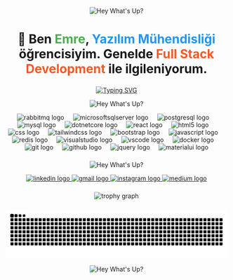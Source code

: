 <p align="center">
  <img src="https://media1.tenor.com/m/1c8Um5VErzwAAAAC/deep-turkish-web-hosgeldin.gif" alt="Hey What's Up?" />
</p>
<h1 align="center">
  👋 Ben <span style="color:#4CAF50">Emre</span>, 
  <span style="color:#2196F3">Yazılım Mühendisliği</span> öğrencisiyim. 
  Genelde <span style="color:#FF5722">Full Stack Development</span> ile ilgileniyorum.
</h1>

###
<p align="center">
<a href="https://git.io/typing-svg"><img src="https://readme-typing-svg.herokuapp.com?font=Fira+Code&pause=1000&color=F7F7F7&width=600&lines=%F0%9F%96%A5%EF%B8%8F+Genelde+Hangi+Teknolojilerle+%C3%87al%C4%B1%C5%9F%C4%B1yorum" alt="Typing SVG" /></a>
</p>



<p align="center">
  <img src="https://media1.tenor.com/m/8S_CuT8s2_oAAAAC/bruce-almighty-comedy.gif" alt="Hey What's Up?" />
</p>

<div align="center">
  <img src="https://cdn.simpleicons.org/rabbitmq/FF6600" height="60" alt="rabbitmq logo"  />
  <img width="12" />
  <img src="https://cdn.jsdelivr.net/gh/devicons/devicon/icons/microsoftsqlserver/microsoftsqlserver-plain.svg" height="60" alt="microsoftsqlserver logo"  />
  <img width="12" />
  <img src="https://cdn.jsdelivr.net/gh/devicons/devicon/icons/postgresql/postgresql-original.svg" height="60" alt="postgresql logo"  />
  <img width="12" />
  <img src="https://cdn.jsdelivr.net/gh/devicons/devicon/icons/mysql/mysql-original.svg" height="60" alt="mysql logo"  />
  <img width="12" />
  <img src="https://cdn.jsdelivr.net/gh/devicons/devicon/icons/dotnetcore/dotnetcore-original.svg" height="60" alt="dotnetcore logo"  />
  <img width="12" />
  <img src="https://cdn.jsdelivr.net/gh/devicons/devicon/icons/react/react-original.svg" height="60" alt="react logo"  />
  <img width="12" />
  <img src="https://cdn.jsdelivr.net/gh/devicons/devicon/icons/html5/html5-original.svg" height="60" alt="html5 logo"  />
  <img width="12" />
  <img src="https://cdn.jsdelivr.net/gh/devicons/devicon/icons/css3/css3-original.svg" height="60" alt="css logo"  />
  <img width="12" />
  <img src="https://cdn.jsdelivr.net/gh/devicons/devicon/icons/tailwindcss/tailwindcss-original-wordmark.svg" height="60" alt="tailwindcss logo"  />
  <img width="12" />
  <img src="https://cdn.jsdelivr.net/gh/devicons/devicon/icons/bootstrap/bootstrap-original.svg" height="60" alt="bootstrap logo"  />
  <img width="12" />
  <img src="https://cdn.jsdelivr.net/gh/devicons/devicon/icons/javascript/javascript-original.svg" height="60" alt="javascript logo"  />
  <img width="12" />
  <img src="https://cdn.jsdelivr.net/gh/devicons/devicon/icons/redis/redis-original.svg" height="60" alt="redis logo"  />
  <img width="12" />
  <img src="https://cdn.jsdelivr.net/gh/devicons/devicon/icons/visualstudio/visualstudio-plain.svg" height="60" alt="visualstudio logo"  />
  <img width="12" />
  <img src="https://cdn.jsdelivr.net/gh/devicons/devicon/icons/vscode/vscode-original.svg" height="60" alt="vscode logo"  />
  <img width="12" />
  <img src="https://cdn.simpleicons.org/docker/2496ED" height="60" alt="docker logo"  />
  <img width="12" />
  <img src="https://cdn.simpleicons.org/git/F05032" height="60" alt="git logo"  />
  <img width="12" />
  <img src="https://cdn.simpleicons.org/github/181717" height="60" alt="github logo"  />
  <img width="12" />
  <img src="https://cdn.simpleicons.org/jquery/0769AD" height="60" alt="jquery logo"  />
  <img width="12" />
  <img src="https://cdn.simpleicons.org/mui/007FFF" height="60" alt="materialui logo"  />
</div>

###
<p align="center">
  <img src="https://media1.tenor.com/m/azCH-UqTrKwAAAAd/you-know-how-to-reach-me-jamie-kellett.gif" alt="Hey What's Up?" />
</p>
<div align="center">
  <a href="https://www.linkedin.com/in/emre-%C3%BC%C3%A7budak-1b5587304/" target="_blank">
    <img src="https://img.shields.io/static/v1?message=LinkedIn&logo=linkedin&label=&color=0077B5&logoColor=white&labelColor=&style=for-the-badge" height="25" alt="linkedin logo"  />
  </a>
  <a href="emreucbudak87@gmail.com" target="_blank">
    <img src="https://img.shields.io/static/v1?message=Gmail&logo=gmail&label=&color=D14836&logoColor=white&labelColor=&style=for-the-badge" height="25" alt="gmail logo"  />
  </a>
  <a href="https://www.instagram.com/emreucbudak/" target="_blank">
    <img src="https://img.shields.io/static/v1?message=Instagram&logo=instagram&label=&color=E4405F&logoColor=white&labelColor=&style=for-the-badge" height="25" alt="instagram logo"  />
  </a>
  <a href="https://medium.com/@emreucbudak1905" target="_blank">
    <img src="https://img.shields.io/static/v1?message=Medium&logo=medium&label=&color=12100E&logoColor=white&labelColor=&style=for-the-badge" height="25" alt="medium logo"  />
  </a>
</div>

###

<div align="center">
  <img src="https://github-profile-trophy.vercel.app?username=emreucbudak&theme=dracula&column=-1&row=1&margin-w=8&margin-h=8&no-bg=false&no-frame=false&order=4" height="150" alt="trophy graph"  />
</div>

###
<p align="center">
  <img src="https://raw.githubusercontent.com/emreucbudak/emreucbudak/output/snake.svg" alt="Snake Animation" />
</p>

<p align="center">
  <img src="https://media3.giphy.com/media/v1.Y2lkPTc5MGI3NjExcGxweXg3cXZiMWhhNWp6bGs0OWtlNTFmanJ0cHd3Z2IwaTUyd2xsNyZlcD12MV9pbnRlcm5hbF9naWZfYnlfaWQmY3Q9Zw/d7eYwlTclLVSegrtJ0/giphy.gif" alt="Hey What's Up?" />
</p>

###
